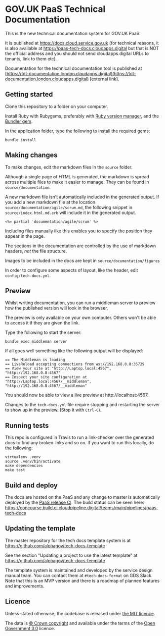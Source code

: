 # GOV.UK PaaS Technical Documentation

This is the new technical documentation system for GOV.UK PaaS.

It is published at https://docs.cloud.service.gov.uk (for technical reasons, it is also available at https://paas-tech-docs.cloudapps.digital but that is NOT the official address and you should not send cloudapps.digital URLs to tenants, link to them etc).

Documentation for the technical documentation tool is published at [https://tdt-documentation.london.cloudapps.digital](https://tdt-documentation.london.cloudapps.digital) [external link].

## Getting started

Clone this repository to a folder on your computer.

Install Ruby with Rubygems, preferably with [Ruby version manager](rvm),
and the [Bundler gem](bundler).

In the application folder, type the following to install the required gems:

```
bundle install
```

## Making changes

To make changes, edit the markdown files in the `source` folder.

Although a single page of HTML is generated, the markdown is spread across
multiple files to make it easier to manage. They can be found in
`source/documentation`.

A new markdown file isn't automatically included in the generated output. If you
add a new markdown file at the location `source/documentation/agile/scrum.md`,
the following snippet in `source/index.html.md.erb` will include it in the
generated output.

```
<%= partial 'documentation/agile/scrum' %>
```

Including files manually like this enables you to specify the position they appear in
the page.

The sections in the documentation are controlled by the use of markdown headers, *not* the file structure.

Images to be included in the docs are kept in `source/documentation/figures`

In order to configure some aspects of layout, like the header, edit ``config/tech-docs.yml``.

## Preview

Whilst writing documentation, you can run a middleman server to preview how the
published version will look in the browser.

The preview is only available on your own computer. Others won't be able to
access it if they are given the link.

Type the following to start the server:

```
bundle exec middleman server
```

If all goes well something like the following output will be displayed:

```
== The Middleman is loading
== LiveReload accepting connections from ws://192.168.0.8:35729
== View your site at "http://Laptop.local:4567", "http://192.168.0.8:4567"
== Inspect your site configuration at "http://Laptop.local:4567/__middleman", "http://192.168.0.8:4567/__middleman"
```

You should now be able to view a live preview at http://localhost:4567.

Changes to the `tech-docs.yml` file require stopping and restarting the server to show up in the preview. (Stop it with `Ctrl-C`).

## Running tests

This repo is configured in Travis to run a link-checker over the generated docs
to find any broken links and so on. If you want to run this locally, do the
following:

```
virtualenv .venv
source .venv/bin/activate
make dependencies
make test
```

## Build and deploy

The docs are hosted on the PaaS and any change to master is automatically deployed by the [PaaS release CI](https://github.com/alphagov/paas-release-ci). The build status can be seen here: https://concourse.build.ci.cloudpipeline.digital/teams/main/pipelines/paas-tech-docs

## Updating the template

The master repository for the tech docs template system is at https://github.com/alphagov/tech-docs-template

See the section "Updating a project to use the latest template" at https://github.com/alphagov/tech-docs-template

The template system is maintained and developed by the service design manual team.  You can contact them at `#tech-docs-format` on GDS Slack. Note that this is an MVP version and there is a roadmap of planned features and improvements.

## Licence

Unless stated otherwise, the codebase is released under [the MIT licence](./LICENSE).

The data is [© Crown
copyright](http://www.nationalarchives.gov.uk/information-management/re-using-public-sector-information/copyright-and-re-use/crown-copyright/)
and available under the terms of the [Open Government
3.0](https://www.nationalarchives.gov.uk/doc/open-government-licence/version/3/)
licence.
